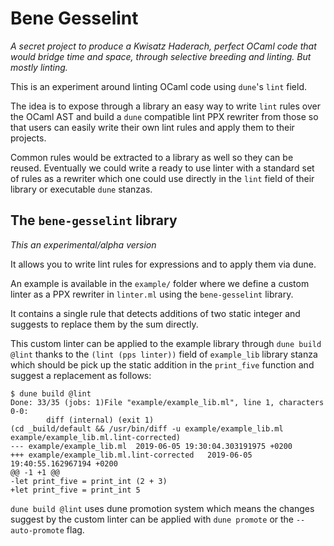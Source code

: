 # Bene Gesselint

*A secret project to produce a Kwisatz Haderach, perfect OCaml code that would bridge time and
space, through selective breeding and linting. But mostly linting.*

This is an experiment around linting OCaml code using `dune`'s `lint` field.

The idea is to expose through a library an easy way to write `lint` rules over the OCaml AST
and build a `dune` compatible lint PPX rewriter from those so that users can easily write their
own lint rules and apply them to their projects.

Common rules would be extracted to a library as well so they can be reused. Eventually we could
write a ready to use linter with a standard set of rules as a rewriter which one could use
directly in the `lint` field of their library or executable `dune` stanzas.

## The `bene-gesselint` library

*This an experimental/alpha version*

It allows you to write lint rules for expressions and to apply them via dune.

An example is available in the `example/` folder where we define a custom linter as a PPX rewriter
in `linter.ml` using the `bene-gesselint` library.

It contains a single rule that detects additions of two static integer and suggests to replace them
by the sum directly.

This custom linter can be applied to the example library through `dune build @lint` thanks to
the `(lint (pps linter))` field of `example_lib` library stanza which should be pick up the static
addition in the `print_five` function and suggest a replacement as follows:
```
$ dune build @lint
Done: 33/35 (jobs: 1)File "example/example_lib.ml", line 1, characters 0-0:
        diff (internal) (exit 1)
(cd _build/default && /usr/bin/diff -u example/example_lib.ml example/example_lib.ml.lint-corrected)
--- example/example_lib.ml	2019-06-05 19:30:04.303191975 +0200
+++ example/example_lib.ml.lint-corrected	2019-06-05 19:40:55.162967194 +0200
@@ -1 +1 @@
-let print_five = print_int (2 + 3)
+let print_five = print_int 5
```

`dune build @lint` uses dune promotion system which means the changes suggest by the custom linter
can be applied with `dune promote` or the `--auto-promote` flag.

